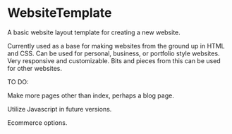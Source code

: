 # WebsiteTemplate
A basic website layout template for creating a new website.


Currently used as a base for making websites from the ground up in HTML and CSS. Can be used for personal, business, or portfolio style websites. Very responsive and customizable. Bits and pieces from this can be used for other websites.


TO DO:


Make more pages other than index, perhaps a blog page.


Utilize Javascript in future versions.


Ecommerce options.

